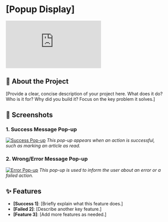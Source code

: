 # [Popup Display]

![Project Status](https://projectmahe.github.io/Components/popup/popup.html)

## 🚀 About the Project

[Provide a clear, concise description of your project here. What does it do? Who is it for? Why did you build it? Focus on the key problem it solves.]

## 📸 Screenshots

### 1. Success Message Pop-up

[![Success Pop-up](path/to/your/success-screenshot.png)](path/to/your/success-screenshot.png)
*This pop-up appears when an action is successful, such as marking an article as read.*

### 2. Wrong/Error Message Pop-up

[![Error Pop-up](path/to/your/error-screenshot.png)](path/to/your/error-screenshot.png)
*This pop-up is used to inform the user about an error or a failed action.*

## ✨ Features

-   **[Success 1]**: [Briefly explain what this feature does.]
-   **[Failed 2]**: [Describe another key feature.]
-   **[Feature 3]**: [Add more features as needed.]
